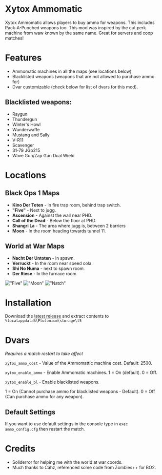 # Xytox Ammomatic
Xytox Ammomatic allows players to buy ammo for weapons. This includes Pack-A-Punched weapons too. This mod was inspired by the cut perk machine from waw known by the same name. Great for servers and coop matches!

# Features
* Ammomatic machines in all the maps (see locations below)
* Blacklisted weapons (weapons that are not allowed to purchase ammo for)
* Dvar customizable (check below for list of dvars for this mod).

## Blacklisted weapons:
* Raygun 
* Thundergun
* Winter's Howl
* Wunderwaffe
* Mustang and Sally
* V-R11
* Scavenger
* 31-79 JGb215
* Wave Gun/Zap Gun Dual Wield

# Locations

## Black Ops 1 Maps

* **Kino Der Toten** - In fire trap room, behind trap switch.
* **"Five"** - Next to jugg.
* **Ascension** - Against the wall near PHD.
* **Call of the Dead** - Below the floor at PHD.
* **Shangri La** - The area where jugg is, between 2 barriers
* **Moon** - In the room heading towards tunnel 11.

## World at War Maps

* **Nacht Der Untoten** - In spawn.
* **Verruckt** - In the room near speed cola.
* **Shi No Numa** - next to spawn room.
* **Der Riese** - In the furnace room.

!["Five"](https://cdn.discordapp.com/attachments/675464651248762933/997916394324754532/five.png?width=978&height=550)
!["Moon"](https://cdn.discordapp.com/attachments/675464651248762933/997916395041992834/moon.png?width=978&height=550)
!["Natch"](https://cdn.discordapp.com/attachments/675464651248762933/997916393859203092/natch.png?width=978&height=550)

# Installation
Download the [latest release](https://github.com/pistakilla/Xytox-Ammomatic/releases/download/1.6/xytox_ammomatic_v1.6.zip) and extract contents to `%localappdata%\Plutonium\storage\t5`

# Dvars
*Requires a match restart to take affect*

`xytox_ammo_cost` - Value of the Ammomattic machine cost. Default: 2500.

`xytox_enable_ammo` - Enable Ammomatic machines. 1 = On (default). 0 = Off.

`xytox_enable_bl` - Enable blacklisted weapons.

1 = On (Cannot purchase ammo for blacklisted weapons - Default).
0 = Off (Can purchase ammo for any weapon).

## Default Settings     
If you want to use default settings in the console type in `exec ammo_config.cfg` then restart the match.

# Credits
* Soliderror for helping me with the world at war coords.
* Much thanks to Cahz, referenced some code from Zombies++ for BO2.
